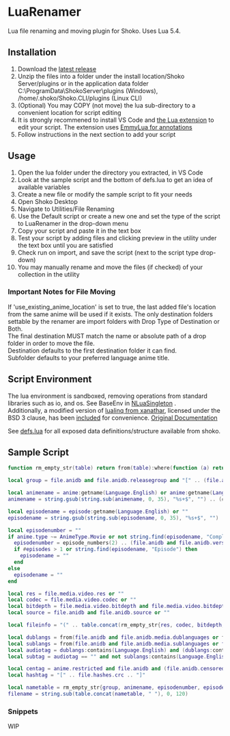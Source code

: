 # LuaRenamer

Lua file renaming and moving plugin for Shoko. Uses Lua 5.4.

## Installation

1. Download the [latest release](https://github.com/Mik1ll/LuaRenamer/releases/latest)
2. Unzip the files into a folder under the install location/Shoko Server/plugins or in the application data folder C:\ProgramData\ShokoServer\plugins (Windows),
   /home/.shoko/Shoko.CLI/plugins (Linux CLI)
3. (Optional) You may COPY (not move) the lua sub-directory to a convenient location for script editing
4. It is strongly recommened to install VS Code and [the Lua extension](https://marketplace.visualstudio.com/items?itemName=sumneko.lua) to edit your script. The
   extension uses [EmmyLua for annotations](https://github.com/sumneko/lua-language-server/wiki/EmmyLua-Annotations)
5. Follow instructions in the next section to add your script

## Usage

1. Open the lua folder under the directory you extracted, in VS Code
2. Look at the sample script and the bottom of defs.lua to get an idea of available variables
3. Create a new file or modify the sample script to fit your needs
4. Open Shoko Desktop
5. Navigate to Utilities/File Renaming
6. Use the Default script or create a new one and set the type of the script to LuaRenamer in the drop-down menu
7. Copy your script and paste it in the text box
8. Test your script by adding files and clicking preview in the utility under the text box until you are satisfied
9. Check run on import, and save the script (next to the script type drop-down)
10. You may manually rename and move the files (if checked) of your collection in the utility

### Important Notes for File Moving

If 'use_existing_anime_location' is set to true, the last added file's location from the same anime will be used if it exists. The only destination folders
settable by the renamer are import folders with Drop Type of Destination or Both.  
The final destination MUST match the name or absolute path of a drop folder in order to move the file.  
Destination defaults to the first destination folder it can find.  
Subfolder defaults to your preferred language anime title.

## Script Environment

The lua environment is sandboxed, removing operations from standard libraries such as io, and os. See BaseEnv in [NLuaSingleton](./LuaRenamer/NLuaSingleton.cs)
.  
Additionally, a modified version of [lualinq from xanathar](https://github.com/xanathar/lualinq), licensed under the BSD 3 clause, has
been [included](./LuaRenamer/lua/lualinq.lua) for convenience. [Original Documentation](./LuaRenamer/lua/LuaLinq.pdf)

See [defs.lua](./LuaRenamer/lua/defs.lua) for all exposed data definitions/structure available from shoko.

## Sample Script

```lua
function rm_empty_str(table) return from(table):where(function (a) return a ~= "" end):toArray() end

local group = file.anidb and file.anidb.releasegroup and "[" .. (file.anidb.releasegroup.shortname or file.anidb.releasegroup.name) .. "]" or ""

local animename = anime:getname(Language.English) or anime:getname(Language.Romaji) or anime.preferredname
animename = string.gsub(string.sub(animename, 0, 35), "%s+$", "") .. (#animename > 35 and "..." or "")

local episodename = episode:getname(Language.English) or ""
episodename = string.gsub(string.sub(episodename, 0, 35), "%s+$", "") .. (#episodename > 35 and "..." or "")

local episodenumber = ""
if anime.type ~= AnimeType.Movie or not string.find(episodename, "Complete Movie") then
  episodenumber = episode_numbers(2) .. (file.anidb and file.anidb.version > 1 and "v" .. file.anidb.version or "")
  if #episodes > 1 or string.find(episodename, "Episode") then
    episodename = ""
  end
else
  episodename = ""
end

local res = file.media.video.res or ""
local codec = file.media.video.codec or ""
local bitdepth = file.media.video.bitdepth and file.media.video.bitdepth ~= 8 and file.media.video.bitdepth .. "bit" or ""
local source = file.anidb and file.anidb.source or ""

local fileinfo = "(" .. table.concat(rm_empty_str{res, codec, bitdepth, source}, " ") .. ")"

local dublangs = from(file.anidb and file.anidb.media.dublanguages or from(file.media.audio):select("language"))
local sublangs = from(file.anidb and file.anidb.media.sublanguages or file.media.sublanguages)
local audiotag = dublangs:contains(Language.English) and (dublangs:contains(Language.Japanese) and "[DUAL-AUDIO]" or "[DUB]") or ""
local subtag = audiotag == "" and not sublangs:contains(Language.English) and "[RAW]" or ""

local centag = anime.restricted and file.anidb and (file.anidb.censored and "[CEN]" or "[UNCEN]") or ""
local hashtag = "[" .. file.hashes.crc .. "]"

local nametable = rm_empty_str{group, animename, episodenumber, episodename, fileinfo, audiotag, subtag, centag, hashtag}
filename = string.sub(table.concat(nametable, " "), 0, 120)
```

### Snippets

WIP
